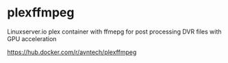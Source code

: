 # plexffmpeg

Linuxserver.io plex container with ffmepg for post processing DVR files with GPU acceleration

https://hub.docker.com/r/avntech/plexffmpeg
